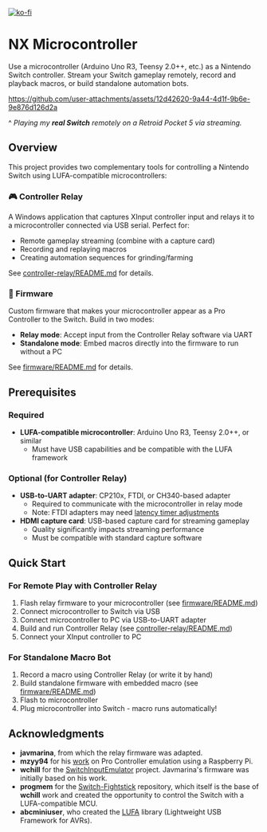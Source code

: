 [![ko-fi](https://ko-fi.com/img/githubbutton_sm.svg)](https://ko-fi.com/R5R61N70AU)

# NX Microcontroller

Use a microcontroller (Arduino Uno R3, Teensy 2.0++, etc.) as a Nintendo Switch controller. Stream your Switch gameplay remotely, record and playback macros, or build standalone automation bots.

https://github.com/user-attachments/assets/12d42620-9a44-4d1f-9b6e-9e876d126d2a

^ _Playing my **real Switch** remotely on a Retroid Pocket 5 via streaming._

## Overview

This project provides two complementary tools for controlling a Nintendo Switch using LUFA-compatible microcontrollers:

### 🎮 Controller Relay

A Windows application that captures XInput controller input and relays it to a microcontroller connected via USB serial. Perfect for:

- Remote gameplay streaming (combine with a capture card)
- Recording and replaying macros
- Creating automation sequences for grinding/farming

See [controller-relay/README.md](controller-relay/README.md) for details.

### 🔧 Firmware

Custom firmware that makes your microcontroller appear as a Pro Controller to the Switch. Build in two modes:

- **Relay mode**: Accept input from the Controller Relay software via UART
- **Standalone mode**: Embed macros directly into the firmware to run without a PC

See [firmware/README.md](firmware/README.md) for details.

## Prerequisites

### Required

- **LUFA-compatible microcontroller**: Arduino Uno R3, Teensy 2.0++, or similar
  - Must have USB capabilities and be compatible with the LUFA framework

### Optional (for Controller Relay)

- **USB-to-UART adapter**: CP210x, FTDI, or CH340-based adapter
  - Required to communicate with the microcontroller in relay mode
  - Note: FTDI adapters may need [latency timer adjustments](https://projectgus.com/2011/10/notes-on-ftdi-latency-with-arduino/)
- **HDMI capture card**: USB-based capture card for streaming gameplay
  - Quality significantly impacts streaming performance
  - Must be compatible with standard capture software

## Quick Start

### For Remote Play with Controller Relay

1. Flash relay firmware to your microcontroller (see [firmware/README.md](firmware/README.md))
2. Connect microcontroller to Switch via USB
3. Connect microcontroller to PC via USB-to-UART adapter
4. Build and run Controller Relay (see [controller-relay/README.md](controller-relay/README.md))
5. Connect your XInput controller to PC

### For Standalone Macro Bot

1. Record a macro using Controller Relay (or write it by hand)
2. Build standalone firmware with embedded macro (see [firmware/README.md](firmware/README.md))
3. Flash to microcontroller
4. Plug microcontroller into Switch - macro runs automatically!

## Acknowledgments

- **javmarina**, from which the relay firmware was adapted.
- **mzyy94** for his [work](https://mzyy94.com/blog/2020/03/20/nintendo-switch-pro-controller-usb-gadget/) on Pro Controller emulation using a Raspberry Pi.
- **wchill** for the [SwitchInputEmulator](https://github.com/wchill/SwitchInputEmulator) project. Javmarina's firmware was initially based on his work.
- **progmem** for the [Switch-Fightstick](https://github.com/progmem/Switch-Fightstick) repository, which itself is the base of **wchill** work and created the opportunity to control the Switch with a LUFA-compatible MCU.
- **abcminiuser**, who created the [LUFA](https://github.com/abcminiuser/lufa) library (Lightweight USB Framework for AVRs).
